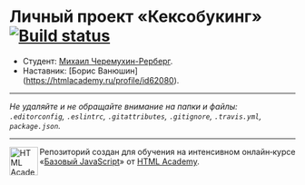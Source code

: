 # Личный проект «Кексобукинг» [![Build status][travis-image]][travis-url]

* Студент: [Михаил Черемухин-Рерберг](https://up.htmlacademy.ru/javascript/11/user/429233).
* Наставник: [Борис Ванюшин]
(https://htmlacademy.ru/profile/id62080).

---

_Не удаляйте и не обращайте внимание на папки и файлы:_<br>
_`.editorconfig`, `.eslintrc`, `.gitattributes`, `.gitignore`, `.travis.yml`, `package.json`._

---

<a href="https://htmlacademy.ru/intensive/javascript"><img align="left" width="50" height="50" title="HTML Academy" src="https://up.htmlacademy.ru/static/img/intensive/javascript/logo-for-github.svg"></a>

Репозиторий создан для обучения на интенсивном онлайн‑курсе «[Базовый JavaScript](https://htmlacademy.ru/intensive/javascript)» от [HTML Academy](https://htmlacademy.ru).

[travis-image]: https://travis-ci.org/htmlacademy-javascript/429233-keksobooking.svg?branch=master
[travis-url]: https://travis-ci.org/htmlacademy-javascript/429233-keksobooking
